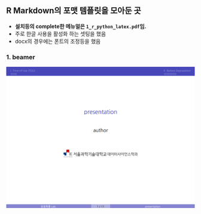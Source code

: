 ## R Markdown의 포맷 템플릿을 모아둔 곳

+ **설치등의 complete한 메뉴얼은 `1_r_python_latex.pdf`임.**
+ 주로 한글 사용을 활성화 하는 셋팅을 했음
+ docx의 경우에는 폰트의 조정등을 했음

### 1. beamer

![](fig/fig_beamer_1.png)
